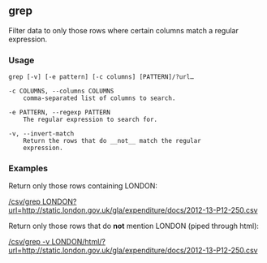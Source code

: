 ## grep

Filter data to only those rows where certain columns match a regular expression.

### Usage

    grep [-v] [-e pattern] [-c columns] [PATTERN]/?url…

    -c COLUMNS, --columns COLUMNS
        comma-separated list of columns to search.

    -e PATTERN, --regexp PATTERN
        The regular expression to search for.

    -v, --invert-match
        Return the rows that do __not__ match the regular
        expression.

### Examples

Return only those rows containing LONDON:

<a href="/csv/grep LONDON?url=http://static.london.gov.uk/gla/expenditure/docs/2012-13-P12-250.csv">/csv/grep LONDON?url=http://static.london.gov.uk/gla/expenditure/docs/2012-13-P12-250.csv</a>

Return only those rows that do __not__ mention LONDON (piped through html):

<a href="/csv/grep -v LONDON/html/?url=http://static.london.gov.uk/gla/expenditure/docs/2012-13-P12-250.csv">/csv/grep -v LONDON/html/?url=http://static.london.gov.uk/gla/expenditure/docs/2012-13-P12-250.csv</a>
